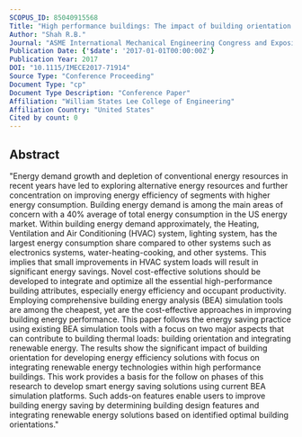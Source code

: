 ```yaml
---
SCOPUS_ID: 85040915568
Title: "High performance buildings: The impact of building orientation on HVAC system loads"
Author: "Shah R.B."
Journal: "ASME International Mechanical Engineering Congress and Exposition, Proceedings (IMECE)"
Publication Date: {'$date': '2017-01-01T00:00:00Z'}
Publication Year: 2017
DOI: "10.1115/IMECE2017-71914"
Source Type: "Conference Proceeding"
Document Type: "cp"
Document Type Description: "Conference Paper"
Affiliation: "William States Lee College of Engineering"
Affiliation Country: "United States"
Cited by count: 0
---
```


## Abstract
"Energy demand growth and depletion of conventional energy resources in recent years have led to exploring alternative energy resources and further concentration on improving energy efficiency of segments with higher energy consumption. Building energy demand is among the main areas of concern with a 40% average of total energy consumption in the US energy market. Within building energy demand approximately, the Heating, Ventilation and Air Conditioning (HVAC) system, lighting system, has the largest energy consumption share compared to other systems such as electronics systems, water-heating-cooking, and other systems. This implies that small improvements in HVAC system loads will result in significant energy savings. Novel cost-effective solutions should be developed to integrate and optimize all the essential high-performance building attributes, especially energy efficiency and occupant productivity. Employing comprehensive building energy analysis (BEA) simulation tools are among the cheapest, yet are the cost-effective approaches in improving building energy performance. This paper follows the energy saving practice using existing BEA simulation tools with a focus on two major aspects that can contribute to building thermal loads: building orientation and integrating renewable energy. The results show the significant impact of building orientation for developing energy efficiency solutions with focus on integrating renewable energy technologies within high performance buildings. This work provides a basis for the follow on phases of this research to develop smart energy saving solutions using current BEA simulation platforms. Such adds-on features enable users to improve building energy saving by determining building design features and integrating renewable energy solutions based on identified optimal building orientations."
